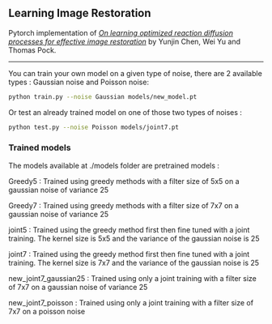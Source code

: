 ## Learning Image Restoration

Pytorch implementation of *[On learning optimized reaction diffusion processes for effective image restoration](https://arxiv.org/abs/1503.05768)* by Yunjin Chen, Wei Yu and Thomas Pock.

---
You can train your own model on a given type of noise, there are 2 available types : Gaussian noise and Poisson noise:
```bash
python train.py --noise Gaussian models/new_model.pt
```

Or test an already trained model on one of those two types of noises :
```bash
python test.py --noise Poisson models/joint7.pt
```

### Trained models

The models available at ./models folder are pretrained models :

Greedy5 : Trained using greedy methods with a filter size of 5x5 on a gaussian noise of variance 25

Greedy7 : Trained using greedy methods with a filter size of 7x7 on a gaussian noise of variance 25

joint5 : Trained using the greedy method first then fine tuned with a joint training. The kernel size is 5x5 and the variance of the gaussian noise is 25

joint7 : Trained using the greedy method first then fine tuned with a joint training. The kernel size is 7x7 and the variance of the gaussian noise is 25

new_joint7_gaussian25 : Trained using only a joint training with a filter size of 7x7 on a gaussian noise of variance 25

new_joint7_poisson : Trained using only a joint training with a filter size of 7x7 on a poisson noise
